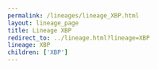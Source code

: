 ```yaml
---
permalink: /lineages/lineage_XBP.html
layout: lineage_page
title: Lineage XBP
redirect_to: ../lineage.html?lineage=XBP
lineage: XBP
children: ['XBP']
---
```


